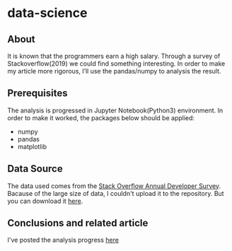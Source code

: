 # data-science
## About
It is known that the programmers earn a high salary. Through a survey of Stackoverflow(2019) we could find something interesting.
In order to make my article more rigorous, I’ll use the pandas/numpy to analysis the result.
## Prerequisites
The analysis is progressed in Jupyter Notebook(Python3) environment. In order to make it worked, the packages below should be applied:
* numpy
* pandas
* matplotlib  

## Data Source
The data used comes from the [Stack Overflow Annual Developer Survey](https://insights.stackoverflow.com/survey). 
Bacause of the large size of data, I couldn't upload it to the repository. But you can download it [here](https://drive.google.com/open?id=1QOmVDpd8hcVYqqUXDXf68UMDWQZP0wQV).

## Conclusions and related article
I've posted the analysis progress [here](https://medium.com/@weixiao917/what-made-high-income-programmers-759808ec5593)